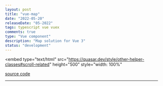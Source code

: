 ```yaml
---
layout: post
title: "vue-map"
date: "2022-05-20"
releaseDate: "05-2022"
tags: typescript vue vuex
comments: true
type: "Vue component"
description: "Map solution for Vue 3"
status: "development"
---
```

<!-- here goes the vue app hosted on heroku -->
<!-- map demo with interactive props and below documentation -->
<embed
    type="text/html" 
    src="https://quasar.dev/style/other-helper-classes#scroll-related" 
    height="500"
    style="width: 100%"    
> 

<a href="https://github.com/pbkompasz/vue-map" target="_blank">source code</a>

---


